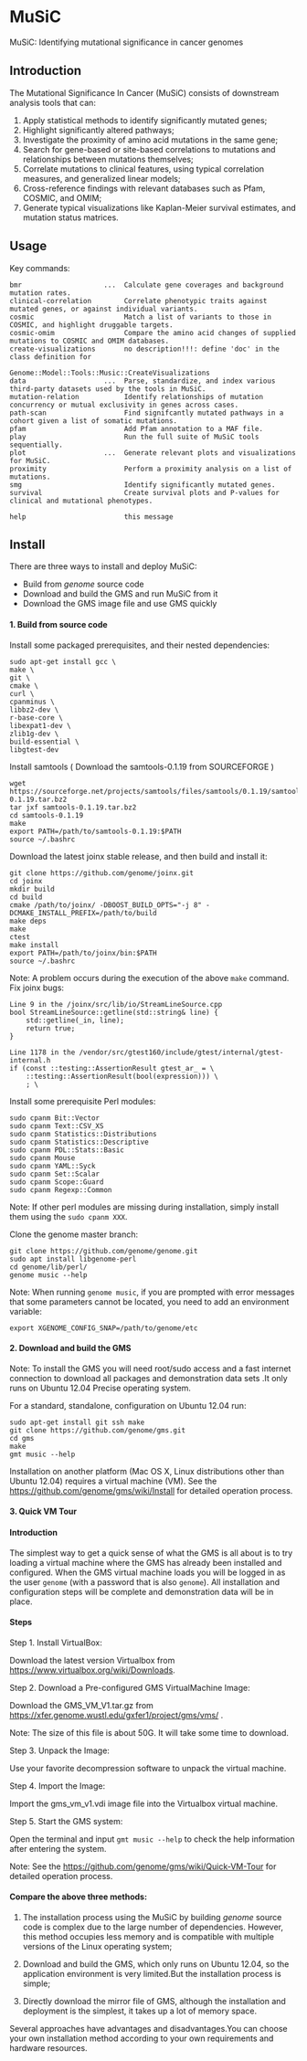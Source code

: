 # MuSiC
MuSiC: Identifying mutational significance in cancer genomes

## Introduction
The Mutational Significance In Cancer (MuSiC) consists of downstream analysis tools that can:

1. Apply statistical methods to identify significantly mutated genes;<br>
2. Highlight significantly altered pathways;<br>
3. Investigate the proximity of amino acid mutations in the same gene;<br>
4. Search for gene-based or site-based correlations to mutations and relationships between mutations themselves;<br>
5. Correlate mutations to clinical features, using typical correlation measures, and generalized linear models;<br>
6. Cross-reference findings with relevant databases such as Pfam, COSMIC, and OMIM;<br>
7. Generate typical visualizations like Kaplan-Meier survival estimates, and mutation status matrices.<br>

## Usage
Key commands:

    bmr                    ...  Calculate gene coverages and background mutation rates.
    clinical-correlation        Correlate phenotypic traits against mutated genes, or against individual variants.
    cosmic                      Match a list of variants to those in COSMIC, and highlight druggable targets.
    cosmic-omim                 Compare the amino acid changes of supplied mutations to COSMIC and OMIM databases.
    create-visualizations       no description!!!: define 'doc' in the class definition for                   
                                Genome::Model::Tools::Music::CreateVisualizations
    data                   ...  Parse, standardize, and index various third-party datasets used by the tools in MuSiC.
    mutation-relation           Identify relationships of mutation concurrency or mutual exclusivity in genes across cases.
    path-scan                   Find signifcantly mutated pathways in a cohort given a list of somatic mutations.
    pfam                        Add Pfam annotation to a MAF file.
    play                        Run the full suite of MuSiC tools sequentially.             
    plot                   ...  Generate relevant plots and visualizations for MuSiC.
    proximity                   Perform a proximity analysis on a list of mutations.
    smg                         Identify significantly mutated genes.
    survival                    Create survival plots and P-values for clinical and mutational phenotypes.
    
    help                        this message
    
## Install

There are three ways to install and deploy MuSiC:

- Build from *genome* source code
- Download and build the GMS and run MuSiC from it
- Download the GMS image file and use GMS quickly

#### 1. Build from source code

Install some packaged prerequisites, and their nested dependencies:
```
sudo apt-get install gcc \
make \
git \
cmake \
curl \
cpanminus \
libbz2-dev \
r-base-core \
libexpat1-dev \
zlib1g-dev \
build-essential \
libgtest-dev
```

Install samtools ( Download the samtools-0.1.19 from SOURCEFORGE )

```
wget https://sourceforge.net/projects/samtools/files/samtools/0.1.19/samtools-0.1.19.tar.bz2
tar jxf samtools-0.1.19.tar.bz2
cd samtools-0.1.19 
make
export PATH=/path/to/samtools-0.1.19:$PATH
source ~/.bashrc 
```

Download the latest joinx stable release, and then build and install it:

```
git clone https://github.com/genome/joinx.git
cd joinx
mkdir build
cd build
cmake /path/to/joinx/ -DBOOST_BUILD_OPTS="-j 8" -DCMAKE_INSTALL_PREFIX=/path/to/build
make deps 
make
ctest 
make install 
export PATH=/path/to/joinx/bin:$PATH
source ~/.bashrc
```

Note: A problem occurs during the execution of the above `make` command. Fix joinx bugs:

```
Line 9 in the /joinx/src/lib/io/StreamLineSource.cpp
bool StreamLineSource::getline(std::string& line) {
	std::getline(_in, line);
   	return true;
}
```
```
Line 1178 in the /vendor/src/gtest160/include/gtest/internal/gtest-internal.h
if (const ::testing::AssertionResult gtest_ar_ = \
	::testing::AssertionResult(bool(expression))) \
	; \
```
Install some prerequisite Perl modules:

```
sudo cpanm Bit::Vector
sudo cpanm Text::CSV_XS
sudo cpanm Statistics::Distributions
sudo cpanm Statistics::Descriptive
sudo cpanm PDL::Stats::Basic
sudo cpanm Mouse
sudo cpanm YAML::Syck
sudo cpanm Set::Scalar
sudo cpanm Scope::Guard
sudo cpanm Regexp::Common
```

Note: If other perl modules are missing during installation, simply install them using the `sudo cpanm XXX`.

Clone the genome master branch:

```
git clone https://github.com/genome/genome.git
sudo apt install libgenome-perl
cd genome/lib/perl/
genome music --help
```

Note: When running `genome music`, if you are prompted with error messages that some  parameters cannot be located, you need to add an environment variable:

```
export XGENOME_CONFIG_SNAP=/path/to/genome/etc
```

#### 2. Download and build the GMS

Note: To install the GMS you will need root/sudo access and a fast internet connection to download all packages and demonstration data sets .It only runs on Ubuntu 12.04 Precise operating system.

For a standard, standalone, configuration on Ubuntu 12.04 run:

```
sudo apt-get install git ssh make
git clone https://github.com/genome/gms.git
cd gms
make
gmt music --help
```

Installation on another platform (Mac OS X, Linux distributions other than Ubuntu 12.04) requires a virtual machine (VM). See the https://github.com/genome/gms/wiki/Install for detailed operation process.

#### 3. Quick VM Tour

#### Introduction

The simplest way to get a quick sense of what the GMS is all about is to try loading a virtual machine where the GMS has already been installed and configured. When the GMS virtual machine loads you will be logged in as the user `genome` (with a password that is also `genome`). All installation and configuration steps will be complete and demonstration data will be in place. 

#### Steps

Step 1. Install VirtualBox:

Download the latest version Virtualbox from https://www.virtualbox.org/wiki/Downloads.

Step 2. Download a Pre-configured GMS VirtualMachine Image:

Download the GMS_VM_V1.tar.gz from https://xfer.genome.wustl.edu/gxfer1/project/gms/vms/ .

Note: The size of this file is about 50G. It will take some time to download.

Step 3. Unpack the Image:

Use your favorite decompression software to unpack the virtual machine.

Step 4. Import the Image:

Import the gms_vm_v1.vdi image file into the Virtualbox virtual machine.

Step 5. Start the GMS system:

Open the terminal and input `gmt music --help` to check the help information after entering the system.

Note: See the https://github.com/genome/gms/wiki/Quick-VM-Tour for detailed operation process.

#### Compare the above three methods:

1. The installation process using the MuSiC by building *genome* source code is complex due to the large number of dependencies. However, this method occupies less memory and is compatible with multiple versions of the Linux operating system;

2. Download and build the GMS, which only runs on Ubuntu 12.04, so the application environment is very limited.But the installation process is simple;

3. Directly download the mirror file of GMS, although the installation and deployment is the simplest, it takes up a lot of memory space.

Several approaches have advantages and disadvantages.You can choose your own installation method according to your own requirements and hardware resources.

